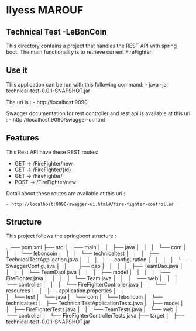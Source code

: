 # Ilyess MAROUF

## Technical Test -LeBonCoin

This directory contains a project that handles the REST API with spring boot.
The main functionality is to retrieve current FireFighter.


## Use it

This application can be run with this following command:
	- java -jar technical-test-0.0.1-SNAPSHOT.jar

The uri is :
	- http://localhost:9090

Swagger documentation for rest controller and rest api is available at this uri :
    - http://localhost:9090/swagger-ui.html



## Features

This Rest API have these REST routes: 

- GET -> /FireFighter/new
- GET -> /FireFighter/{id}
- GET -> /FireFighter/
- POST -> /FireFighter/new

Detail about these routes are available at this uri :

 	- http://localhost:9090/swagger-ui.html#/fire-fighter-controller


## Structure

This project follows the springboot structure :

.
├── pom.xml
├── src
│   ├── main
│   │   ├── java
│   │   │   └── com
│   │   │       └── leboncoin
│   │   │           └── technicaltest
│   │   │               ├── TechnicalTestApplication.java
│   │   │               ├── configuration
│   │   │               │   └── SwaggerConfig.java
│   │   │               ├── dao
│   │   │               │   ├── TeamDao.java
│   │   │               │   └── TeamDaoI.java
│   │   │               ├── model
│   │   │               │   ├── FireFighter.java
│   │   │               │   └── Team.java
│   │   │               └── web
│   │   │                   └── controller
│   │   │                       └── FireFighterController.java
│   │   └── resources
│   │       ├── application.properties
│   │     
│   └── test
│       └── java
│           └── com
│               └── leboncoin
│                   └── technicaltest
│                       ├── TechnicalTestApplicationTests.java
│                       ├── model
│                       │   ├── FireFighterTests.java
│                       │   └── TeamTests.java
│                       └── web
│                           └── controller
│                               └── FireFighterControllerTests.java
├── target
│   ├── technical-test-0.0.1-SNAPSHOT.jar
